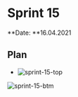 # Sprint 15

**Date: **16.04.2021

## Plan

- ![sprint-15-top](/Users/sanderhurlen/GitHub/bachelor/org/sprints/sprint_15/sprint-15-top.png)

![sprint-15-btm](/Users/sanderhurlen/GitHub/bachelor/org/sprints/sprint_15/sprint-15-btm.png)